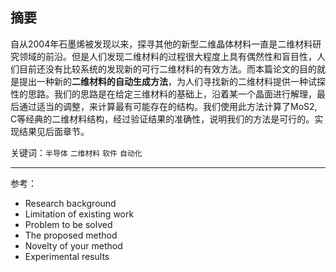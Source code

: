 ## 摘要

自从2004年石墨烯被发现以来，探寻其他的新型二维晶体材料一直是二维材料研究领域的前沿。但是人们发现二维材料的过程很大程度上具有偶然性和盲目性，人们目前还没有比较系统的发现新的可行二维材料的有效方法。而本篇论文的目的就是提出一种新的**二维材料的自动生成方法**，为人们寻找新的二维材料提供一种试探性的思路。我们的思路是在给定三维材料的基础上，沿着某一个晶面进行解理，最后通过适当的调整，来计算最有可能存在的结构。我们使用此方法计算了MoS2, C等经典的二维材料结构，经过验证结果的准确性，说明我们的方法是可行的。实现结果见后面章节。


关键词：`半导体` `二维材料` `软件` `自动化`

---

参考：

* Research background
* Limitation of existing work
* Problem to be solved
* The proposed method
* Novelty of your method
* Experimental results
